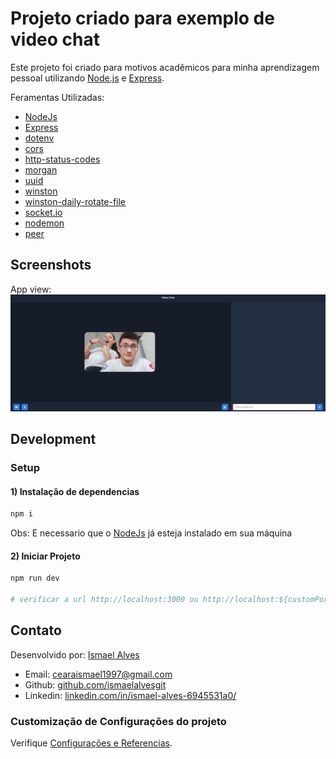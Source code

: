 # Projeto criado para exemplo de video chat

Este projeto foi criado para motivos acadêmicos para minha aprendizagem pessoal
utilizando [Node.js](https://nodejs.org/en/) e [Express](https://expressjs.com/pt-br/).

Feramentas Utilizadas:
* [NodeJs](https://nodejs.org/en/)
* [Express](https://expressjs.com/pt-br/)
* [dotenv](https://www.npmjs.com/package/dotenv)
* [cors](https://www.npmjs.com/package/cors)
* [http-status-codes](https://www.npmjs.com/package/http-status-codes)
* [morgan](https://www.npmjs.com/package/morgan)
* [uuid](https://www.npmjs.com/package/uuid)
* [winston](https://www.npmjs.com/package/winston)
* [winston-daily-rotate-file](https://www.npmjs.com/package/winston-daily-rotate-file)
* [socket.io](https://socket.io/)
* [nodemon](https://nodemon.io/)
* [peer](https://www.npmjs.com/package/peer)

## Screenshots
App view:
![App UI](/app.png)

## Development

### Setup

#### 1) Instalação de dependencias
``` sh
npm i 
```
Obs: E necessario que o [NodeJs](https://nodejs.org/en/) já esteja instalado em sua máquina

#### 2) Iniciar Projeto
``` sh
npm run dev

# verificar a url http://localhost:3000 ou http://localhost:${customPort}
```

## Contato
Desenvolvido por: [Ismael Alves](https://github.com/ismaelalvesgit)

* Email: [cearaismael1997@gmail.com](mailto:cearaismael1997@gmail.com) 
* Github: [github.com/ismaelalvesgit](https://github.com/ismaelalvesgit)
* Linkedin: [linkedin.com/in/ismael-alves-6945531a0/](https://www.linkedin.com/in/ismael-alves-6945531a0/)

### Customização de Configurações do projeto
Verifique [Configurações e Referencias](https://expressjs.com/pt-br/).
